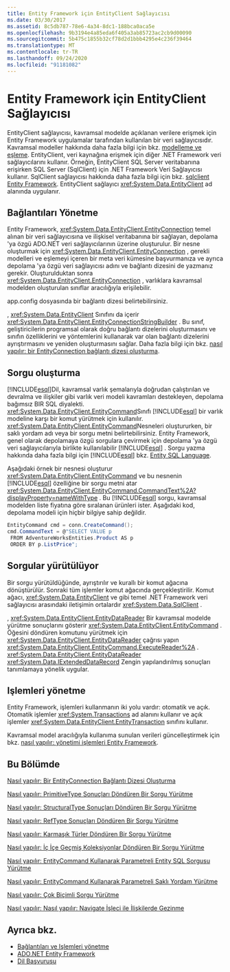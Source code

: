 ```yaml
---
title: Entity Framework için EntityClient Sağlayıcısı
ms.date: 03/30/2017
ms.assetid: 8c5db787-78e6-4a34-8dc1-188bca0aca5e
ms.openlocfilehash: 9b3194e4a85eda6f405a3ab85723ac2cb9d00090
ms.sourcegitcommit: 5b475c1855b32cf78d2d1bbb4295e4c236f39464
ms.translationtype: MT
ms.contentlocale: tr-TR
ms.lasthandoff: 09/24/2020
ms.locfileid: "91181082"
---
```

# <a name="entityclient-provider-for-the-entity-framework"></a>Entity Framework için EntityClient Sağlayıcısı

EntityClient sağlayıcısı, kavramsal modelde açıklanan verilere erişmek için Entity Framework uygulamalar tarafından kullanılan bir veri sağlayıcısıdır. Kavramsal modeller hakkında daha fazla bilgi için bkz. [modelleme ve eşleme](modeling-and-mapping.md). EntityClient, veri kaynağına erişmek için diğer .NET Framework veri sağlayıcılarını kullanır. Örneğin, EntityClient SQL Server veritabanına erişirken SQL Server (SqlClient) için .NET Framework Veri Sağlayıcısı kullanır. SqlClient sağlayıcısı hakkında daha fazla bilgi için bkz. [sqlclient Entity Framework](sqlclient-for-the-entity-framework.md). EntityClient sağlayıcı <xref:System.Data.EntityClient> ad alanında uygulanır.  
  
## <a name="managing-connections"></a>Bağlantıları Yönetme  

 Entity Framework, <xref:System.Data.EntityClient.EntityConnection> temel alınan bir veri sağlayıcısına ve ilişkisel veritabanına bir sağlayan, depolama 'ya özgü ADO.NET veri sağlayıcılarının üzerine oluşturulur. Bir nesne oluşturmak için <xref:System.Data.EntityClient.EntityConnection> , gerekli modelleri ve eşlemeyi içeren bir meta veri kümesine başvurmanıza ve ayrıca depolama 'ya özgü veri sağlayıcısı adını ve bağlantı dizesini de yazmanız gerekir. Oluşturulduktan sonra <xref:System.Data.EntityClient.EntityConnection> , varlıklara kavramsal modelden oluşturulan sınıflar aracılığıyla erişilebilir.  
  
 app.config dosyasında bir bağlantı dizesi belirtebilirsiniz.  
  
 , <xref:System.Data.EntityClient> Sınıfını da içerir <xref:System.Data.EntityClient.EntityConnectionStringBuilder> . Bu sınıf, geliştiricilerin programsal olarak doğru bağlantı dizelerini oluşturmasını ve sınıfın özelliklerini ve yöntemlerini kullanarak var olan bağlantı dizelerini ayrıştırmasını ve yeniden oluşturmasını sağlar. Daha fazla bilgi için bkz. [nasıl yapılır: bir EntityConnection bağlantı dizesi oluşturma](how-to-build-an-entityconnection-connection-string.md).  
  
## <a name="creating-queries"></a>Sorgu oluşturma  

 [!INCLUDE[esql](../../../../../includes/esql-md.md)]Dil, kavramsal varlık şemalarıyla doğrudan çalıştırılan ve devralma ve ilişkiler gibi varlık veri modeli kavramları destekleyen, depolama bağımsız BIR SQL diyalekti. <xref:System.Data.EntityClient.EntityCommand>Sınıfı [!INCLUDE[esql](../../../../../includes/esql-md.md)] bir varlık modeline karşı bir komut yürütmek için kullanılır. <xref:System.Data.EntityClient.EntityCommand>Nesneleri oluştururken, bir saklı yordam adı veya bir sorgu metni belirtebilirsiniz. Entity Framework, genel olarak depolamaya özgü sorgulara çevirmek için depolama 'ya özgü veri sağlayıcılarıyla birlikte kullanılabilir [!INCLUDE[esql](../../../../../includes/esql-md.md)] . Sorgu yazma hakkında daha fazla bilgi için [!INCLUDE[esql](../../../../../includes/esql-md.md)] bkz. [Entity SQL Language](./language-reference/entity-sql-language.md).  
  
 Aşağıdaki örnek bir nesnesi oluşturur <xref:System.Data.EntityClient.EntityCommand> ve bu nesnenin [!INCLUDE[esql](../../../../../includes/esql-md.md)] özelliğine bir sorgu metni atar <xref:System.Data.EntityClient.EntityCommand.CommandText%2A?displayProperty=nameWithType> . Bu [!INCLUDE[esql](../../../../../includes/esql-md.md)] sorgu, kavramsal modelden liste fiyatına göre sıralanan ürünleri ister. Aşağıdaki kod, depolama modeli için hiçbir bilgiye sahip değildir.  
  
 ```csharp
EntityCommand cmd = conn.CreateCommand();
cmd.CommandText = @"SELECT VALUE p
  FROM AdventureWorksEntities.Product AS p
  ORDER BY p.ListPrice";
```
  
## <a name="executing-queries"></a>Sorgular yürütülüyor  

 Bir sorgu yürütüldüğünde, ayrıştırılır ve kurallı bir komut ağacına dönüştürülür. Sonraki tüm işlemler komut ağacında gerçekleştirilir. Komut ağacı, <xref:System.Data.EntityClient> ve gibi temel .NET Framework veri sağlayıcısı arasındaki iletişimin ortalardır <xref:System.Data.SqlClient> .  
  
 , <xref:System.Data.EntityClient.EntityDataReader> Bir kavramsal modelde yürütme sonuçlarını gösterir <xref:System.Data.EntityClient.EntityCommand> . Öğesini döndüren komutunu yürütmek için <xref:System.Data.EntityClient.EntityDataReader> çağrısı yapın <xref:System.Data.EntityClient.EntityCommand.ExecuteReader%2A> . <xref:System.Data.EntityClient.EntityDataReader> <xref:System.Data.IExtendedDataRecord> Zengin yapılandırılmış sonuçları tanımlamaya yönelik uygular.  
  
## <a name="managing-transactions"></a>Işlemleri yönetme  

 Entity Framework, işlemleri kullanmanın iki yolu vardır: otomatik ve açık. Otomatik işlemler <xref:System.Transactions> ad alanını kullanır ve açık işlemler <xref:System.Data.EntityClient.EntityTransaction> sınıfını kullanır.  
  
 Kavramsal model aracılığıyla kullanıma sunulan verileri güncelleştirmek için bkz. [nasıl yapılır: yönetimi işlemleri Entity Framework](/previous-versions/dotnet/netframework-4.0/bb738523(v=vs.100)).  
  
## <a name="in-this-section"></a>Bu Bölümde  

 [Nasıl yapılır: Bir EntityConnection Bağlantı Dizesi Oluşturma](how-to-build-an-entityconnection-connection-string.md)  
  
 [Nasıl yapılır: PrimitiveType Sonuçları Döndüren Bir Sorgu Yürütme](how-to-execute-a-query-that-returns-primitivetype-results.md)  
  
 [Nasıl yapılır: StructuralType Sonuçları Döndüren Bir Sorgu Yürütme](how-to-execute-a-query-that-returns-structuraltype-results.md)  
  
 [Nasıl yapılır: RefType Sonuçları Döndüren Bir Sorgu Yürütme](how-to-execute-a-query-that-returns-reftype-results.md)  
  
 [Nasıl yapılır: Karmaşık Türler Döndüren Bir Sorgu Yürütme](how-to-execute-a-query-that-returns-complex-types.md)  
  
 [Nasıl yapılır: İç İçe Geçmiş Koleksiyonlar Döndüren Bir Sorgu Yürütme](how-to-execute-a-query-that-returns-nested-collections.md)  
  
 [Nasıl yapılır: EntityCommand Kullanarak Parametreli Entity SQL Sorgusu Yürütme](how-to-execute-a-parameterized-entity-sql-query-using-entitycommand.md)  
  
 [Nasıl yapılır: EntityCommand Kullanarak Parametreli Saklı Yordam Yürütme](how-to-execute-a-parameterized-stored-procedure-using-entitycommand.md)  
  
 [Nasıl yapılır: Çok Biçimli Sorgu Yürütme](how-to-execute-a-polymorphic-query.md)  
  
 [Nasıl yapılır: Nasıl yapılır: Navigate İşleci ile İlişkilerde Gezinme](how-to-navigate-relationships-with-the-navigate-operator.md)  
  
## <a name="see-also"></a>Ayrıca bkz.

- [Bağlantıları ve Işlemleri yönetme](/previous-versions/dotnet/netframework-4.0/bb896325(v=vs.100))
- [ADO.NET Entity Framework](index.md)
- [Dil Başvurusu](./language-reference/index.md)
